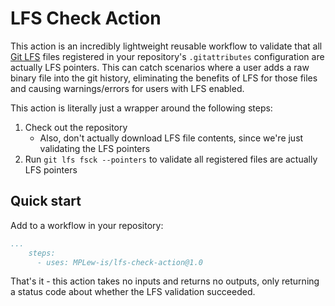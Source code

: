 # LFS Check Action #

This action is an incredibly lightweight reusable workflow to validate that all [Git LFS](https://git-lfs.github.com) files registered in your repository's `.gitattributes` configuration are actually LFS pointers.
This can catch scenarios where a user adds a raw binary file into the git history, eliminating the benefits of LFS for those files and causing warnings/errors for users with LFS enabled.

This action is literally just a wrapper around the following steps:
1. Check out the repository
	- Also, don't actually download LFS file contents, since we're just validating the LFS pointers
2. Run `git lfs fsck --pointers` to validate all registered files are actually LFS pointers


## Quick start ##

Add to a workflow in your repository:
```yaml
...
    steps:
      - uses: MPLew-is/lfs-check-action@1.0
```

That's it - this action takes no inputs and returns no outputs, only returning a status code about whether the LFS validation succeeded.
